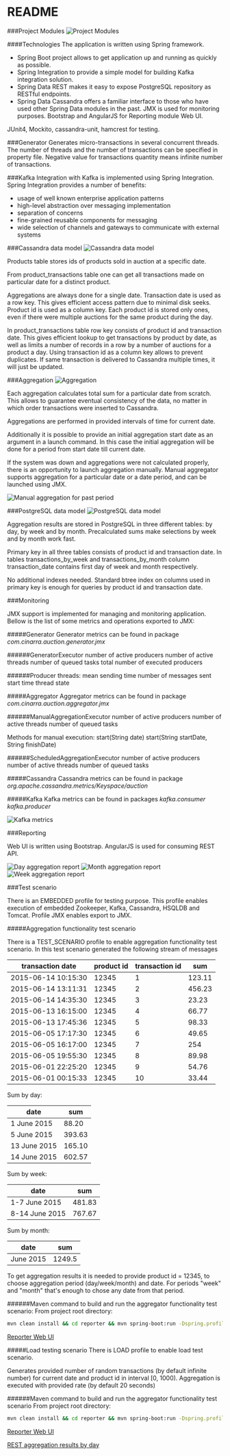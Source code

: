 # README #

###Project Modules
![Project Modules](readme_files/project_modules.png)

####Technologies
The application is written using Spring framework. 
* Spring Boot project allows to get application up and running as quickly as possible. 
* Spring Integration to provide a simple model for building Kafka integration solution.
* Spring Data REST makes it easy to expose PostgreSQL repository as RESTful endpoints.
* Spring Data Cassandra offers a familiar interface to those who have used other Spring Data modules in the past.
JMX is used for monitoring purposes.
Bootstrap and AngularJS for Reporting module Web UI.

JUnit4, Mockito, cassandra-unit, hamcrest for testing.

###Generator
Generates micro-transactions in several concurrent threads. The number of threads and the number of transactions can be specified in property file. Negative value for transactions quantity means infinite number of transactions.
 
###Kafka
Integration with Kafka is implemented using Spring Integration. Spring Integration provides a number of benefits:
* usage of well known enterprise application patterns
* high-level abstraction over messaging implementation
* separation of concerns
* fine-grained reusable components for messaging
* wide selection of channels and gateways to communicate with external systems

###Cassandra data model
![Cassandra data model](readme_files/cassandra_data_model.png)

Products table stores ids of products sold in auction at a specific date.

From product_transactions table one can get all transactions made on particular date for a distinct product.

Aggregations are always done for a single date. Transaction date is used as a row key. This gives efficient access pattern due to minimal disk seeks. Product id is used as a column key. Each product id is stored only ones, even if there were multiple auctions for the same product during the day.

In product_transactions table row key consists of product id and transaction date. This gives efficient lookup to get transactions by product by date, as well as limits a number of records in a row by a number of auctions for a product a day. Using transaction id as a column key allows to prevent duplicates. If same transaction is delivered to Cassandra multiple times, it will just be updated.

###Aggregation
![Aggregation](readme_files/aggregation.png)

Each aggregation calculates total sum for a particular date from scratch. This allows to guarantee eventual consistency of the data, no matter in which order transactions were inserted to Cassandra.

Aggregations are performed in provided intervals of time for current date.

Additionally it is possible to provide an initial aggregation start date as an argument in a launch command. In this case the initial aggregation will be done for a period from start date till current date.

If the system was down and aggregations were not calculated properly, there is an opportunity to launch aggregation manually. Manual aggregator supports aggregation for a particular date or a date period, and can be launched using JMX.

![Manual aggregation for past period](readme_files/manual.jpg)
 
###PostgreSQL data model
![PostgreSQL data model](readme_files/diagram.png)

Aggregation results are stored in PostgreSQL in three different tables: by day, by week and by month. Precalculated sums make selections by week and by month work fast.

Primary key in all three tables consists of product id and transaction date. In tables transactions_by_week and transactions_by_month column transaction_date contains first day of week and month respectively.

No additional indexes needed. Standard btree index on columns used in primary key is enough for queries by product id and transaction date.

###Monitoring

JMX support is implemented for managing and monitoring application. Bellow is the list of some metrics and operations exported to JMX:

#####Generator
Generator metrics can be found in package *com.cinarra.auction.generator.jmx*

######GeneratorExecutor
   number of active producers
   number of active threads
   number of queued tasks
   total number of executed producers

######Producer threads:
   mean sending time
   number of messages sent
   start time
   thread state


#####Aggregator
Aggregator metrics can be found in package *com.cinarra.auction.aggregator.jmx*

######ManualAggregationExecutor
   number of active producers
   number of active threads
   number of queued tasks

   Methods for manual execution:
   start(String date)
   start(String startDate, String finishDate)

######ScheduledAggregationExecutor
   number of active producers
   number of active threads
   number of queued tasks

#####Cassandra
Cassandra metrics can be found in package *org.apache.cassandra.metrics/Keyspace/auction*

#####Kafka
Kafka metrics can be found in packages
*kafka.consumer*
*kafka.producer*

![Kafka metrics](readme_files/kafka_consumer.jpg)

###Reporting

Web UI is written using Bootstrap. AngularJS is used for consuming REST API.

![Day aggregation report](readme_files/day.jpg)
![Month aggregation report](readme_files/month.jpg)
![Week aggregation report](readme_files/week.jpg)

###Test scenario

There is an EMBEDDED profile for testing purpose. This profile enables execution of embedded Zookeeper, Kafka, Cassandra, HSQLDB and Tomcat.
Profile JMX enables export to JMX.

#####Aggregation functionality test scenario

There is a TEST_SCENARIO profile to enable aggregation functionality test scenario. In this test scenario generated the following stream of messages

transaction date    | product id | transaction id  | sum
--------------------|------------|-----------------|-------
2015-06-14 10:15:30 |      12345 |               1 | 123.11
2015-06-14 13:11:31 |      12345 |               2 | 456.23
2015-06-14 14:35:30 |      12345 |               3 | 23.23
2015-06-13 16:15:00 |      12345 |               4 | 66.77
2015-06-13 17:45:36 |      12345 |               5 | 98.33
2015-06-05 17:17:30 |      12345 |               6 | 49.65
2015-06-05 16:17:00 |      12345 |               7 | 254
2015-06-05 19:55:30 |      12345 |               8 | 89.98
2015-06-01 22:25:20 |      12345 |               9 | 54.76
2015-06-01 00:15:33 |      12345 |              10 | 33.44

Sum by day:

date         | sum
-------------|------
1 June 2015  | 88.20
5 June 2015  | 393.63
13 June 2015 | 165.10
14 June 2015 | 602.57

Sum by week:

date           |  sum
---------------|------
1-7 June 2015  | 481.83
8-14 June 2015 | 767.67

Sum by month:

date      | sum
----------|------
June 2015 | 1249.5

To get aggregation results it is needed to provide product id = 12345, to choose aggregation period (day/week/month) and date. For periods "week" and "month" that's enough to chose any date from that period.

######Maven command to build and run the aggregator functionality test scenario:
From project root directory:

```bash
mvn clean install && cd reporter && mvn spring-boot:run -Dspring.profiles.active=EMBEDDED,JMX,TEST_SCENARIO
```

[Reporter Web UI](http://localhost:8080/)


#####Load testing scenario
There is LOAD profile to enable load test scenario.

Generates provided number of random transactions (by default infinite number) for current date and product id in interval [0, 1000).
Aggregation is executed with provided rate (by default 20 seconds)


######Maven command to build and run the aggregator functionality test scenario
From project root directory:

```bash
mvn clean install && cd reporter && mvn spring-boot:run -Dspring.profiles.active=EMBEDDED,JMX,LOAD
```

[Reporter Web UI](http://localhost:8080/)

[REST aggregation results by day](http://localhost:8080/day)
